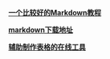[**一个比较好的Markdown教程**](http://www.jianshu.com/p/4Q3aay)

[**markdown下载地址**](http://pan.baidu.com/s/1mi8Z7Iw)

[**辅助制作表格的在线工具**](http://pressbin.com/tools/excel_to_html_table/index.html)
